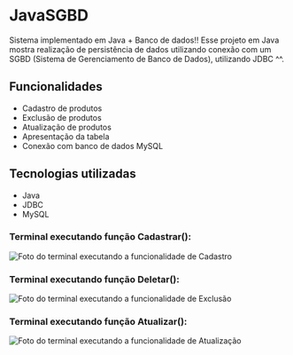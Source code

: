 # JavaSGBD
Sistema implementado em Java + Banco de dados!!
Esse projeto em Java mostra realização de persistência de dados utilizando conexão com um SGBD (Sistema de Gerenciamento de Banco de Dados), utilizando JDBC ^^.

## Funcionalidades

- Cadastro de produtos
- Exclusão de produtos
- Atualização de produtos
- Apresentação da tabela
- Conexão com banco de dados MySQL

## Tecnologias utilizadas

- Java
- JDBC
- MySQL

### Terminal executando função Cadastrar():
![Foto do terminal executando a funcionalidade de Cadastro](https://github.com/user-attachments/assets/2bc41f4a-e7d9-45f6-a374-e79342f73272)


### Terminal executando função Deletar():
![Foto do terminal executando a funcionalidade de Exclusão](https://github.com/user-attachments/assets/5c1a5f04-033e-4032-9701-e581dc178ce3)


### Terminal executando função Atualizar():
![Foto do terminal executando a funcionalidade de Atualização](https://github.com/user-attachments/assets/69fed630-6cc4-4521-8ae3-587c20c01d19)




